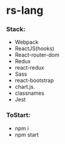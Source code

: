 # rs-lang

### Stack:

- Webpack
- ReactJS(hooks)
- React-router-dom
- Redux
- react-redux
- Sass
- react-bootstrap
- chart.js.
- classnames
- Jest
### ToStart:

- npm i
- npm start
